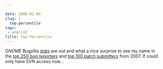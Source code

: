 ```yaml
---

date: 2008-01-09
slug: |
  top-percentile
tags:
 - english
title: Top Percentile
---
```


GNOME Bugzilla
[stats](http://bugzilla.gnome.org/utils/stats-2007/stat-overview.html)
are out and what a nice surprise to see my name in the [top 250 bug
reporters](http://bugzilla.gnome.org/utils/stats-2007/top-reporters.txt)
and [top 100 patch
submitters](http://bugzilla.gnome.org/utils/stats-2007/top-patchers.txt)
from 2007. If could only have SVN access now...
